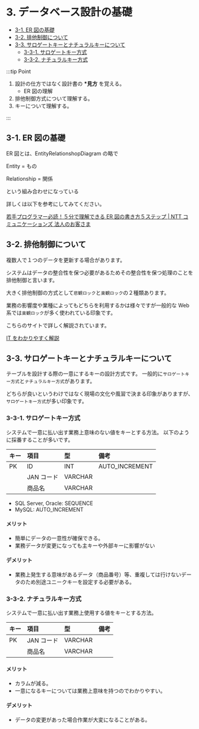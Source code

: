 # 3. データベース設計の基礎

- [3-1. ER 図の基礎](#3-1-er-図の基礎)
- [3-2. 排他制御について](#3-2-排他制御について)
- [3-3. サロゲートキーとナチュラルキーについて](#3-3-サロゲートキーとナチュラルキーについて)
  - [3-3-1. サロゲートキー方式](#3-3-1-サロゲートキー方式)
  - [3-3-2. ナチュラルキー方式](#3-3-2-ナチュラルキー方式)

:::tip Point

1. 設計の仕方ではなく設計書の **\*見方** を覚える。
   - ER 図の理解
2. 排他制御方式について理解する。
3. キーについて理解する。

:::

## 3-1. ER 図の基礎

ER 図とは、EntityRelationshopDiagram の略で

Entity = もの

Relationship = 関係

という組み合わせになっている

詳しくは以下を参考にしてみてください。

[若手プログラマー必読！５分で理解できる ER 図の書き方５ステップ | NTT コミュニケーションズ 法人のお客さま](https://www.ntt.com/business/sdpf/knowledge/archive_50.html)

## 3-2. 排他制御について

複数人で１つのデータを更新する場合があります。

システムはデータの整合性を保つ必要があるためその整合性を保つ処理のことを排他制御と言います。

大きく排他制御の方式として`悲観ロック`と`楽観ロック`の２種類あります。

業務の影響度や業種によってもどちらを利用するかは様々ですが一般的な Web 系では`楽観ロック`が多く使われている印象です。

こちらのサイトで詳しく解説されています。

[IT をわかりやすく解説](https://medium-company.com/%E6%82%B2%E8%A6%B3%E3%83%AD%E3%83%83%E3%82%AF%E3%81%A8%E6%A5%BD%E8%A6%B3%E3%83%AD%E3%83%83%E3%82%AF%E3%81%AE%E9%81%95%E3%81%84/)

## 3-3. サロゲートキーとナチュラルキーについて

テーブルを設計する際の一意にするキーの設計方式です。
一般的に`サロゲートキー方式`と`ナチュラルキー方式`があります。

どちらが良いというわけではなく現場の文化や風習で決まる印象がありますが、`サロゲートキー方式`が多い印象です。

### 3-3-1. サロゲートキー方式

システムで一意に払い出す業務上意味のない値をキーとする方法。
以下のように採番することが多いです。

| キー | 項目       | 型      | 備考           |
| :--- | :--------- | :------ | :------------- |
| PK   | ID         | INT     | AUTO_INCREMENT |
|      | JAN コード | VARCHAR |                |
|      | 商品名     | VARCHAR |                |

- SQL Server, Oracle: SEQUENCE
- MySQL: AUTO_INCREMENT

#### メリット

- 簡単にデータの一意性が確保できる。
- 業務データが変更になっても主キーや外部キーに影響がない

#### デメリット

- 業務上発生する意味があるデータ（商品番号）等、重複しては行けないデータのため別途ユニークキーを設定する必要がある。

### 3-3-2. ナチュラルキー方式

システムで一意に払い出す業務上使用する値をキーとする方法。

| キー | 項目       | 型      | 備考 |
| :--- | :--------- | :------ | :--- |
| PK   | JAN コード | VARCHAR |      |
|      | 商品名     | VARCHAR |      |

#### メリット

- カラムが減る。
- 一意になるキーについては業務上意味を持つのでわかりやすい。

#### デメリット

- データの変更があった場合作業が大変になることがある。
